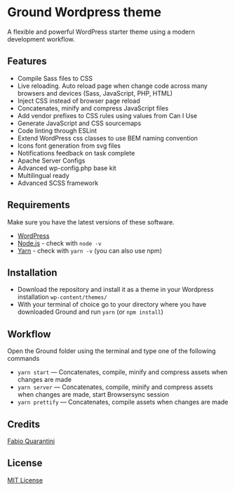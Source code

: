 # Ground Wordpress theme
A flexible and powerful WordPress starter theme using a modern development workflow.

## Features
* Compile Sass files to CSS
* Live reloading. Auto reload page when change code across many browsers and devices (Sass, JavaScript, PHP, HTML)
* Inject CSS instead of browser page reload
* Concatenates, minify and compress JavaScript files
* Add vendor prefixes to CSS rules using values from Can I Use
* Generate JavaScript and CSS sourcemaps
* Code linting through ESLint
* Extend WordPress css classes to use BEM naming convention
* Icons font generation from svg files
* Notifications feedback on task complete
* Apache Server Configs
* Advanced wp-config.php base kit
* Multilingual ready
* Advanced SCSS framework

## Requirements
Make sure you have the latest versions of these software.

* [WordPress](https://wordpress.org)
* [Node.js](https://nodejs.org) - check with `node -v`
* [Yarn](https://yarnpkg.com) - check with `yarn -v` (you can also use npm)

## Installation
* Download the repository and install it as a theme in your Wordpress installation `wp-content/themes/`
* With your terminal of choice go to your directory where you have downloaded Ground and run `yarn` (or `npm install`)

## Workflow
Open the Ground folder using the terminal and type one of the following commands

* `yarn start` — Concatenates, compile, minify and compress assets when changes are made
* `yarn server` — Concatenates, compile, minify and compress assets when changes are made, start Browsersync session
* `yarn prettify` — Concatenates, compile assets when changes are made

## Credits
[Fabio Quarantini](http://www.fabioquarantini.com)

## License
[MIT License](https://opensource.org/licenses/MIT)
